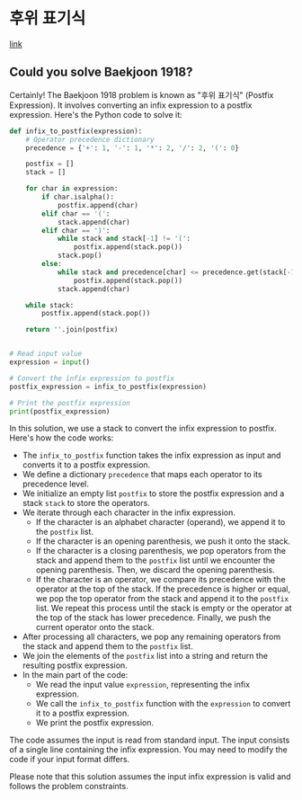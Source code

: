 # 후위 표기식

[link](https://www.acmicpc.net/problem/1918)

## Could you solve Baekjoon 1918?

Certainly! The Baekjoon 1918 problem is known as "후위 표기식" (Postfix Expression). It involves converting an infix expression to a postfix expression. Here's the Python code to solve it:

```python
def infix_to_postfix(expression):
    # Operator precedence dictionary
    precedence = {'+': 1, '-': 1, '*': 2, '/': 2, '(': 0}

    postfix = []
    stack = []

    for char in expression:
        if char.isalpha():
            postfix.append(char)
        elif char == '(':
            stack.append(char)
        elif char == ')':
            while stack and stack[-1] != '(':
                postfix.append(stack.pop())
            stack.pop()
        else:
            while stack and precedence[char] <= precedence.get(stack[-1], 0):
                postfix.append(stack.pop())
            stack.append(char)

    while stack:
        postfix.append(stack.pop())

    return ''.join(postfix)


# Read input value
expression = input()

# Convert the infix expression to postfix
postfix_expression = infix_to_postfix(expression)

# Print the postfix expression
print(postfix_expression)
```

In this solution, we use a stack to convert the infix expression to postfix. Here's how the code works:

- The `infix_to_postfix` function takes the infix expression as input and converts it to a postfix expression.
- We define a dictionary `precedence` that maps each operator to its precedence level.
- We initialize an empty list `postfix` to store the postfix expression and a stack `stack` to store the operators.
- We iterate through each character in the infix expression.
  - If the character is an alphabet character (operand), we append it to the `postfix` list.
  - If the character is an opening parenthesis, we push it onto the stack.
  - If the character is a closing parenthesis, we pop operators from the stack and append them to the `postfix` list until we encounter the opening parenthesis. Then, we discard the opening parenthesis.
  - If the character is an operator, we compare its precedence with the operator at the top of the stack. If the precedence is higher or equal, we pop the top operator from the stack and append it to the `postfix` list. We repeat this process until the stack is empty or the operator at the top of the stack has lower precedence. Finally, we push the current operator onto the stack.
- After processing all characters, we pop any remaining operators from the stack and append them to the `postfix` list.
- We join the elements of the `postfix` list into a string and return the resulting postfix expression.
- In the main part of the code:
  - We read the input value `expression`, representing the infix expression.
  - We call the `infix_to_postfix` function with the `expression` to convert it to a postfix expression.
  - We print the postfix expression.

The code assumes the input is read from standard input. The input consists of a single line containing the infix expression. You may need to modify the code if your input format differs.

Please note that this solution assumes the input infix expression is valid and follows the problem constraints.
